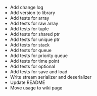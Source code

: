 + Add change log
+ Add version to library
+ Add tests for array
+ Add tests for raw array
+ Add tests for tuple
+ Add tests for shared ptr
+ Add tests for unique ptr
+ Add tests for stack
+ Add tests for queue
+ Add tests for priority queue
+ Add tests for time point
+ Add tests for optional
+ Add tests for save and load
+ Write stream serializer and deserializer
+ Update README
+ Move usage to wiki page
